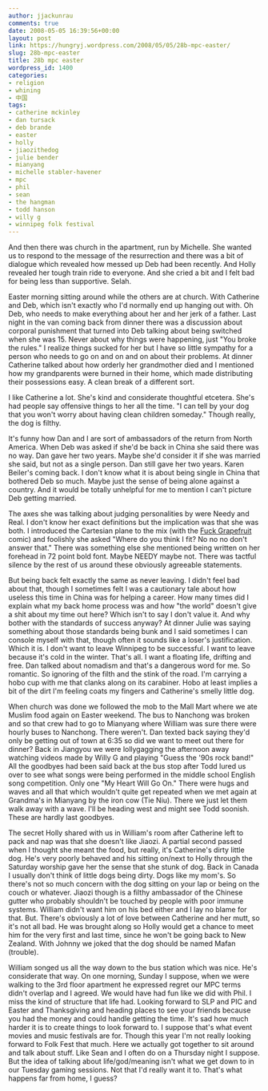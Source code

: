 ```yaml
---
author: jjackunrau
comments: true
date: 2008-05-05 16:39:56+00:00
layout: post
link: https://hungryj.wordpress.com/2008/05/05/28b-mpc-easter/
slug: 28b-mpc-easter
title: 28b mpc easter
wordpress_id: 1400
categories:
- religion
- whining
- 中国
tags:
- catherine mckinley
- dan tursack
- deb brande
- easter
- holly
- jiaozithedog
- julie bender
- mianyang
- michelle stabler-havener
- mpc
- phil
- sean
- the hangman
- todd hanson
- willy g
- winnipeg folk festival
---
```


And then there was church in the apartment, run by Michelle. She wanted us to respond to the message of the resurrection and there was a bit of dialogue which revealed how messed up Deb had been recently. And Holly revealed her tough train ride to everyone. And she cried a bit and I felt bad for being less than supportive. Selah.

Easter morning sitting around while the others are at church. With Catherine and Deb, which isn't exactly who I'd normally end up hanging out with. Oh Deb, who needs to make everything about her and her jerk of a father. Last night in the van coming back from dinner there was a discussion about corporal punishment that turned into Deb talking about being switched when she was 15. Never about why things were happening, just "You broke the rules." I realize things sucked for her but I have so little sympathy for a person who needs to go on and on and on about their problems. At dinner Catherine talked about how orderly her grandmother died and I mentioned how my grandparents were burned in their home, which made distributing their possessions easy. A clean break of a different sort.

I like Catherine a lot. She's kind and considerate thoughtful etcetera. She's had people say offensive things to her all the time. "I can tell by your dog that you won't worry about having clean children someday." Though really, the dog is filthy.

It's funny how Dan and I are sort of ambassadors of the return from North America. When Deb was asked if she'd be back in China she said there was no way. Dan gave her two years. Maybe she'd consider it if she was married she said, but not as a single person. Dan still gave her two years. Karen Beiler's coming back. I don't know what it is about being single in China that bothered Deb so much. Maybe just the sense of being alone against a country. And it would be totally unhelpful for me to mention I can't picture Deb getting married.

The axes she was talking about judging personalities by were Needy and Real. I don't know her exact definitions but the implication was that she was both. I introduced the Cartesian plane to the mix (with the [Fuck Grapefruit](http://xkcd.com/388/) comic) and foolishly she asked "Where do you think I fit? No no no don't answer that." There was something else she mentioned being written on her forehead in 72 point bold font. Maybe NEEDY maybe not. There was tactful silence by the rest of us around these obviously agreeable statements.

But being back felt exactly the same as never leaving. I didn't feel bad about that, though I sometimes felt I was a cautionary tale about how useless this time in China was for helping a career. How many times did I explain what my back home process was and how "the world" doesn't give a shit about my time out here? Which isn't to say I don't value it. And why bother with the standards of success anyway? At dinner Julie was saying something about those standards being bunk and I said sometimes I can console myself with that, though often it sounds like a loser's justification. Which it is. I don't want to leave Winnipeg to be successful. I want to leave because it's cold in the winter. That's all. I want a floating life, drifting and free. Dan talked about nomadism and that's a dangerous word for me. So romantic. So ignoring of the filth and the stink of the road. I'm carrying a hobo cup with me that clanks along on its carabiner. Hobo at least implies a bit of the dirt I'm feeling coats my fingers and Catherine's smelly little dog.

When church was done we followed the mob to the Mall Mart where we ate Muslim food again on Easter weekend. The bus to Nanchong was broken and so that crew had to go to Mianyang where William was sure there were hourly buses to Nanchong. There weren't. Dan texted back saying they'd only be getting out of town at 6:35 so did we want to meet out there for dinner? Back in Jiangyou we were lollygagging the afternoon away watching videos made by Willy G and playing "Guess the '90s rock band!" All the goodbyes had been said back at the bus stop after Todd lured us over to see what songs were being performed in the middle school English song competition. Only one "My Heart Will Go On." There were hugs and waves and all that which wouldn't quite get repeated when we met again at Grandma's in Mianyang by the iron cow (Tie Niu). There we just let them walk away with a wave. I'll be heading west and might see Todd soonish. These are hardly last goodbyes.

The secret Holly shared with us in William's room after Catherine left to pack and nap was that she doesn't like Jiaozi. A partial second passed when I thought she meant the food, but really, it's Catherine's dirty little dog. He's very poorly behaved and his sitting on/next to Holly through the Saturday worship gave her the sense that she stunk of dog. Back in Canada I usually don't think of little dogs being dirty. Dogs like my mom's. So there's not so much concern with the dog sitting on your lap or being on the couch or whatever. Jiaozi though is a filthy ambassador of the Chinese gutter who probably shouldn't be touched by people with poor immune systems. William didn't want him on his bed either and I lay no blame for that. But. There's obviously a lot of love between Catherine and her mutt, so it's not all bad. He was brought along so Holly would get a chance to meet him for the very first and last time, since he won't be going back to New Zealand. With Johnny we joked that the dog should be named Mafan (trouble).

William songed us all the way down to the bus station which was nice. He's considerate that way. On one morning, Sunday I suppose, when we were walking to the 3rd floor apartment he expressed regret our MPC terms didn't overlap and I agreed. We would have had fun like we did with Phil. I miss the kind of structure that life had. Looking forward to SLP and PIC and Easter and Thanksgiving and heading places to see your friends because you had the money and could handle getting the time. It's sad how much harder it is to create things to look forward to. I suppose that's what event movies and music festivals are for. Though this year I'm not really looking forward to Folk Fest that much. Here we actually got together to sit around and talk about stuff. Like Sean and I often do on a Thursday night I suppose. But the idea of talking about life/god/meaning isn't what we get down to in our Tuesday gaming sessions. Not that I'd really want it to. That's what happens far from home, I guess?
